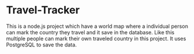 # Travel-Tracker
This is a node.js project which have a world map where a individual person can mark the country they travel and it save in the database. Like this multiple people can mark their own traveled country in this project. It uses PostgreSQL to save the data.
